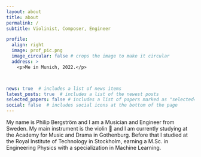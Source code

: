 ```yaml
---
layout: about
title: about
permalink: /
subtitle: Violinist, Composer, Engineer

profile:
  align: right
  image: prof_pic.png
  image_circular: false # crops the image to make it circular
  address: >
    <p>Me in Munich, 2022.</p>



news: true  # includes a list of news items
latest_posts: true  # includes a list of the newest posts
selected_papers: false # includes a list of papers marked as "selected={true}"
social: false  # includes social icons at the bottom of the page
---
```


My name is Philip Bergström and I am a Musician and Engineer from Sweden. My main instrument is the violin 🎻 and I am currently studying at the Academy for Music and Drama in Gothenburg. Before that I studied at the Royal Institute of Technology in Stockholm, earning a M.Sc. in Engineering Physics with a specialization in Machine Learning.
